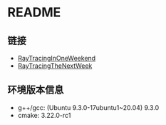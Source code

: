 # README
## 链接
+ [RayTracingInOneWeekend](https://raytracing.github.io/books/RayTracingInOneWeekend.html)
+ [RayTracingTheNextWeek](https://raytracing.github.io/books/RayTracingTheNextWeek.html)

## 环境版本信息
+ g++/gcc: (Ubuntu 9.3.0-17ubuntu1~20.04) 9.3.0
+ cmake: 3.22.0-rc1